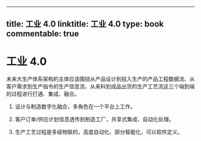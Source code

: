 
---
title: 工业 4.0
linktitle: 工业 4.0
type: book
commentable: true
---

# 工业 4.0

未来大生产体系架构的主体应该围绕从产品设计到投入生产的产品工程数据流、从客户需求到生产指令的生产信息流、从来料到成品出货的生产工艺流这三个端到端的过程进行打通、集成、融合。

1.  设计与制造数字化融合，多角色在一个平台上工作。

2.  客户订单/供应计划信息透传到制造工厂，共享式集成、自动化处理。

3.  生产工艺过程是多级物联的，高度自动化、部分智能化，可以软件定义。

    